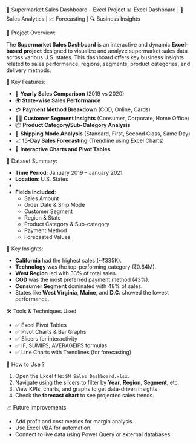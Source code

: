 🛒 Supermarket Sales Dashboard – Excel Project
📊 Excel Dashboard | 🧾 Sales Analytics | 📈 Forecasting | 🔍 Business Insights

📌 Project Overview:

The **Supermarket Sales Dashboard** is an interactive and dynamic **Excel-based project** designed to visualize and analyze supermarket sales data across various U.S. states. This dashboard offers key business insights related to sales performance, regions, segments, product categories, and delivery methods.

🧾 Key Features:

- 📅 **Yearly Sales Comparison** (2019 vs 2020)
- 🌍 **State-wise Sales Performance**
- 💳 **Payment Method Breakdown** (COD, Online, Cards)
- 🧍‍♀️ **Customer Segment Insights** (Consumer, Corporate, Home Office)
- 📦 **Product Category/Sub-Category Analysis**
- 🚚 **Shipping Mode Analysis** (Standard, First, Second Class, Same Day)
- 📈 **15-Day Sales Forecasting** (Trendline using Excel Charts)
- 🎯 **Interactive Charts and Pivot Tables**

📂 Dataset Summary:

- **Time Period**: January 2019 – January 2021  
- **Location**: U.S. States
-  
- **Fields Included**:
  - Sales Amount
  - Order Date & Ship Mode
  - Customer Segment
  - Region & State
  - Product Category & Sub-category
  - Payment Method
  - Forecasted Values

📍 Key Insights:

- **California** had the highest sales (~₹335K).
- **Technology** was the top-performing category (₹0.64M).
- **West Region** led with 33% of total sales.
- **COD** was the most preferred payment method (43%).
- **Consumer Segment** dominated with 48% of sales.
- States like **West Virginia**, **Maine**, and **D.C.** showed the lowest performance.

🛠️ Tools & Techniques Used 

- ✅ Excel Pivot Tables
- ✅ Pivot Charts & Bar Graphs
- ✅ Slicers for interactivity
- ✅ IF, SUMIFS, AVERAGEIFS formulas
- ✅ Line Charts with Trendlines (for forecasting)

🚀 How to Use ?

1. Open the Excel file: `SM_Sales_Dashboard.xlsx`.
2. Navigate using the slicers to filter by **Year**, **Region**, **Segment**, etc.
3. View KPIs, charts, and graphs to get data-driven insights.
4. Check the **forecast chart** to see projected sales trends.

📈 Future Improvements
- Add profit and cost metrics for margin analysis.
- Use Excel VBA for automation.
- Connect to live data using Power Query or external databases.
